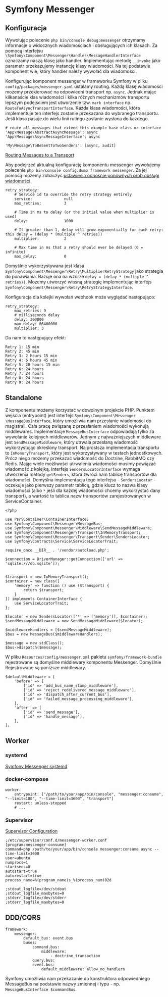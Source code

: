 # Symfony Messenger

## Konfiguracja

Wywołując polecenie `php bin/console debug:messenger` otrzymamy informacje o widocznych wiadomościach i obsługujących ich klasach. Za pomocą interfejsu `\Symfony\Component\Messenger\Handler\MessageHandlerInterface` oznaczamy naszą klasę jako handler. Implementując metodę `__invoke` jako parametr przekazujemy instancję klasy wiadomości. Na tej podstawie komponent wie, który handler należy wywołać dla wiadomości.

Konfigurując komponent messenger w frameworku Symfony w pliku `config/packages/messenger.yaml` ustalamy routing. Każdą klasę wiadomości możemy przekierować na odpowiedni transport np. `async`. Jednak mając kilkanaście klas wiadomości i kilka różnych mechanizmów transportu lepszym podejściem jest utworzenie tzw. `mark interface` np. `RouteToAsyncTransportInterface`. Każda klasa wiadomości, która implementuje ten interfejs zostanie przekazana do wybranego transportu. Jeśli klasa pasuje do wielu linii rutingu zostanie wysłana do każdego.

```
# route all messages that extend this example base class or interface
'App\Message\AbstractAsyncMessage': async
'App\Message\AsyncMessageInterface': async

'My\Message\ToBeSentToTwoSenders': [async, audit]
```

[Routing Messages to a Transport](https://symfony.com/doc/current/messenger.html#routing-messages-to-a-transport)


Aby podejrzeć aktualną konfigurację komponentu messenger wywołujemy polecenie `php bin/console config:dump framework messenger`. Za jej pomocą możemy zobaczyć [ustawienia odnośnie ponownych prób obsługi wiadomości](https://symfony.com/doc/current/messenger.html#retries-failures).

```
retry_strategy:
    # Service id to override the retry strategy entirely
    service:              null
    max_retries:          3

    # Time in ms to delay (or the initial value when multiplier is used)
    delay:                1000

    # If greater than 1, delay will grow exponentially for each retry: this delay = (delay * (multiple ^ retries))
    multiplier:           2

    # Max time in ms that a retry should ever be delayed (0 = infinite)
    max_delay:            0
```

Domyślnie wykorzystywana jest klasa `Symfony\Component\Messenger\Retry\MultiplierRetryStrategy` jako strategia do ponawiania. Bazuje ona na wzorze `delay = (delay * (multiple ^ retries))`. Możemy utworzyć własną strategię implementując interfejs `Symfony\Component\Messenger\Retry\RetryStrategyInterface`.

Konfiguracja dla kolejki wywołań webhook może wyglądać następująco:

```
retry_strategy:
    max_retries: 9
    # milliseconds delay
    delay: 300000
    max_delay: 86400000
    multiplier: 3
```

Da nam to następujący efekt:
```
Retry 1: 15 min
Retry 2: 45 min
Retry 3: 2 hours 15 min
Retry 4: 6 hours 45 min
Retry 5: 20 hours 15 min
Retry 6: 24 hours
Retry 7: 24 hours
Retry 8: 24 hours
Retry 9: 24 hours
```

## Standalone

Z komponentu możemy korzystać w dowolnym projekcie PHP. Punktem wejścia (entrypoint) jest interfejs `Symfony\Component\Messenger \MessageBusInterface`, który umożliwia nam przesłanie wiadomości do magistrali. Cała pracę związaną z przesłaniem wiadomości wykonują middlewares. Implementacje `MessageBusInterface` odpowiadają tylko za wywołanie kolejnych middlewerów. Jednym z najważniejszych middleware jest `SendMessageMiddleware`, który utrwala przesłaną wiadomość wykorzystując określony transport. Najprostsza implementacja transportu to `InMemoryTransport`, który jest wykorzystywany w testach jednostkowych. Prócz niego możemy przekazać wiadomość do Doctrine, RabbitMQ czy  Redis. Mając wiele możliwości utrwalenia wiadomości musimy powiązać wiadomość z kolejką. Interfejs `SendersLocatorInterface` wymaga utworzenia metody `getSenders`, która zwróci nam tablicę transportów dla wiadomości. Domyślna implementacja tego interfejsu - `SendersLocator` - oczekuje jako pierwszy parametr tablicę, gdzie klucz to nazwa klasy wiadomości (albo `*` jeśli dla każdej wiadomości chcemy wykorzystać dany transport), a wartość to tablica nazw transportów zarejestrowanych w ServiceContainer.

```
<?php

use Psr\Container\ContainerInterface;
use Symfony\Component\Messenger\MessageBus;
use Symfony\Component\Messenger\Middleware\SendMessageMiddleware;
use Symfony\Component\Messenger\Transport\InMemoryTransport;
use Symfony\Component\Messenger\Transport\Sender\SendersLocator;
use Symfony\Contracts\Service\ServiceLocatorTrait;

require_once __DIR__ . '/vendor/autoload.php';

$connection = DriverManager::getConnection(['url' => 'sqlite:///db.sqlite']);


$transport = new InMemoryTransport();
$container = new class([
    'memory' => function () use ($transport) {
        return $transport;
    }
]) implements ContainerInterface {
    use ServiceLocatorTrait;
};

$locator = new SendersLocator(['*' => ['memory']], $container);
$sendMessageMiddleware = new SendMessageMiddleware($locator);

$middlewareHandlers = [$sendMessageMiddleware];
$bus = new MessageBus($middlewareHandlers);

$message = new stdClass();
$bus->dispatch($message);
```

W pliku `Resources/config/messenger.xml` pakietu `symfony/framework-bundle` rejestrowane są domyślne middlewary komponentu Messenger. Domyślnie Rejestrowane są poniższe middlewary.

```
$defaultMiddleware = [
    'before' => [
        ['id' => 'add_bus_name_stamp_middleware'],
        ['id' => 'reject_redelivered_message_middleware'],
        ['id' => 'dispatch_after_current_bus'],
        ['id' => 'failed_message_processing_middleware'],
    ],
    'after' => [
        ['id' => 'send_message'],
        ['id' => 'handle_message'],
    ],
];
```

## Worker

### systemd
[Symfony Messenger systemd](https://jolicode.com/blog/symfony-messenger-systemd)

### docker-compose

```
worker:
    entrypoint: ["/path/to/your/app/bin/console", "messenger:consume", "--limit=100", "--time-limit=3600", "transport"]
    restart: unless-stopped
    # ...
```

### Supervisor

[Supervisor Configuration](https://symfony.com/doc/current/messenger.html#supervisor-configuration)

```
;/etc/supervisor/conf.d/messenger-worker.conf
[program:messenger-consume]
command=php /path/to/your/app/bin/console messenger:consume async --time-limit=3600
user=ubuntu
numprocs=1
startsecs=0
autostart=true
autorestart=true
process_name=%(program_name)s_%(process_num)02d

;stdout_logfile=/dev/stdout
;stdout_logfile_maxbytes=0
;stderr_logfile=/dev/stderr
;stderr_logfile_maxbytes=0
```

## DDD/CQRS

```
framework:
    messenger:
        default_bus: event.bus
        buses:
            command.bus:
                middleware:
                    - doctrine_transaction
            query.bus:
            event.bus:
                default_middleware: allow_no_handlers
```

Symfony umożliwia nam przekazanie do konstruktora odpowiedniego MessageBus na podstawie nazwy zmiennej i typu - np. `MessageBusInterface $commandBus`.

